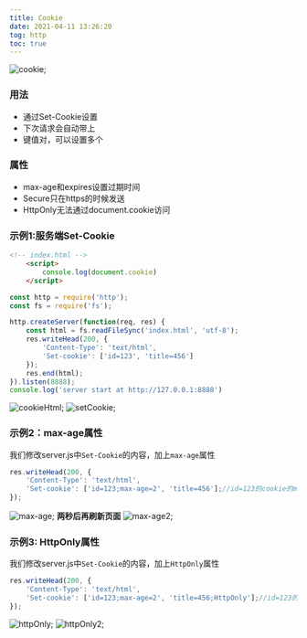 ```yaml
---
title: Cookie
date: 2021-04-11 13:26:20
tog: http
toc: true
---
```



![cookie](/assets/httpImg/cookie.png "Cookie");

### 用法
* 通过Set-Cookie设置
* 下次请求会自动带上
* 键值对，可以设置多个

### 属性
* max-age和expires设置过期时间
* Secure只在https的时候发送
* HttpOnly无法通过document.cookie访问

### 示例1:服务端Set-Cookie
```html
<!-- index.html -->
    <script>
        console.log(document.cookie)
    </script>
```
```js
const http = require('http');
const fs = require('fs');

http.createServer(function(req, res) {
    const html = fs.readFileSync('index.html', 'utf-8');
    res.writeHead(200, {
        'Content-Type': 'text/html',
        'Set-cookie': ['id=123', 'title=456']
    });
    res.end(html);
}).listen(8888);
console.log('server start at http://127.0.0.1:8888')
```
![cookieHtml](/assets/httpImg/cookieHtml.png "CookieHtml");
![setCookie](/assets/httpImg/cookieSetCookie.png "setCookie");

### 示例2：max-age属性
我们修改server.js中`Set-Cookie`的内容，加上`max-age`属性
```js
res.writeHead(200, {
    'Content-Type': 'text/html',
    'Set-cookie': ['id=123;max-age=2', 'title=456'];//id=123的cookie的max-age为2秒
});
```
![max-age](/assets/httpImg/cookieMaxAge1.png "max-age");
**两秒后再刷新页面**
![max-age2](/assets/httpImg/cookieMaxAge2.png "max-age");

### 示例3: HttpOnly属性
我们修改server.js中`Set-Cookie`的内容，加上`HttpOnly`属性
```js
res.writeHead(200, {
    'Content-Type': 'text/html',
    'Set-cookie': ['id=123;max-age=2', 'title=456;HttpOnly'];//id=123的cookie的max-age为2秒,title=456的cookie不能被document.cookie访问
});
```
![httpOnly](/assets/httpImg/cookieHttpOnly.png "httpOnly");
![httpOnly2](/assets/httpImg/cookieHttpOnly2.png "httpOnly");
